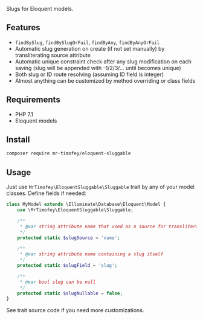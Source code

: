 Slugs for Eloquent models.

## Features

* `findBySlug`, `findBySlugOrFail`, `findByAny`, `findByAnyOrFail`
* Automatic slug generation on create (if not set manually) by transliterating source attribute
* Automatic unique constraint check after any slug modification on each saving
	(slug will be appended with -1/2/3/... until becomes unique)
* Both slug or ID route resolving (assuming ID field is integer)
* Almost anything can be customized by method overriding or class fields

## Requirements

* PHP 7.1
* Eloquent models

## Install

```bash
composer require mr-timofey/eloquent-sluggable
```

## Usage

Just use `MrTimofey\EloquentSluggable\Sluggable` trait by any of your model classes. Define fields if needed:

```php
class MyModel extends \Illuminate\Database\Eloquent\Model {
	use \MrTimofey\EloquentSluggable\Sluggable;

	/**
	 * @var string attribute name that used as a source for transliteration
	 */
	protected static $slugSource = 'name';

	/**
	 * @var string attribute name containing a slug itself
	 */
	protected static $slugField = 'slug';

	/**
	 * @var bool slug can be null
	 */
	protected static $slugNullable = false;
}
```

See trait source code if you need more customizations.